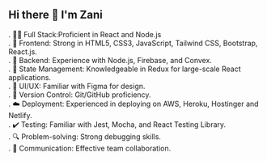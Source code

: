 ## Hi there 👋 I'm Zani


  . 👨‍💻 Full Stack:Proficient in React and Node.js<br />
  . 🎨 Frontend: Strong in HTML5, CSS3, JavaScript, Tailwind CSS, Bootstrap, React.js.<br />
  . 🚀 Backend: Experience with Node.js, Firebase, and Convex.<br />
  . 🔄 State Management: Knowledgeable in Redux for large-scale React applications.<br />
  . 📱 UI/UX: Familiar with Figma for design.<br />
  . 📝 Version Control: Git/GitHub proficiency.<br />
  . ☁️ Deployment: Experienced in deploying on AWS, Heroku, Hostinger and Netlify.<br />
  . ✔️ Testing: Familiar with Jest, Mocha, and React Testing Library.<br />
  . 🔍 Problem-solving: Strong debugging skills.<br />
  . 💬 Communication: Effective team collaboration.<br />

